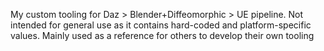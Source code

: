 My custom tooling for Daz > Blender+Diffeomorphic > UE pipeline. Not intended for general use as it contains hard-coded and platform-specific values. Mainly used as a reference for others to develop their own tooling
